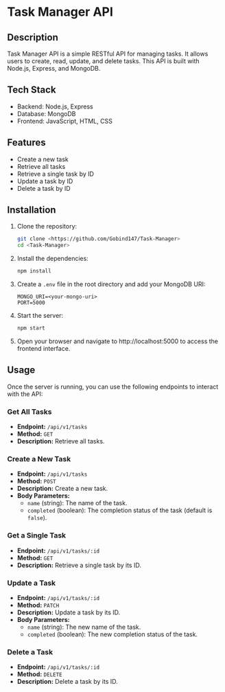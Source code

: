 # Task Manager API

## Description

Task Manager API is a simple RESTful API for managing tasks. It allows users to create, read, update, and delete tasks. This API is built with Node.js, Express, and MongoDB.

## Tech Stack
- Backend: Node.js, Express
- Database: MongoDB
- Frontend: JavaScript, HTML, CSS

## Features

- Create a new task
- Retrieve all tasks
- Retrieve a single task by ID
- Update a task by ID
- Delete a task by ID

## Installation

1. Clone the repository:

    ```bash
    git clone <https://github.com/Gobind147/Task-Manager>
    cd <Task-Manager>
    ```

2. Install the dependencies:

    ```bash
    npm install
    ```

3. Create a `.env` file in the root directory and add your MongoDB URI:

    ```env
    MONGO_URI=<your-mongo-uri>
    PORT=5000
    ```

4. Start the server:

    ```bash
    npm start
    ```

5. Open your browser and navigate to http://localhost:5000 to access the frontend interface.

## Usage

Once the server is running, you can use the following endpoints to interact with the API:

### Get All Tasks

- **Endpoint:** `/api/v1/tasks`
- **Method:** `GET`
- **Description:** Retrieve all tasks.

### Create a New Task

- **Endpoint:** `/api/v1/tasks`
- **Method:** `POST`
- **Description:** Create a new task.
- **Body Parameters:**
  - `name` (string): The name of the task.
  - `completed` (boolean): The completion status of the task (default is `false`).

### Get a Single Task

- **Endpoint:** `/api/v1/tasks/:id`
- **Method:** `GET`
- **Description:** Retrieve a single task by its ID.

### Update a Task

- **Endpoint:** `/api/v1/tasks/:id`
- **Method:** `PATCH`
- **Description:** Update a task by its ID.
- **Body Parameters:**
  - `name` (string): The new name of the task.
  - `completed` (boolean): The new completion status of the task.

### Delete a Task

- **Endpoint:** `/api/v1/tasks/:id`
- **Method:** `DELETE`
- **Description:** Delete a task by its ID.






